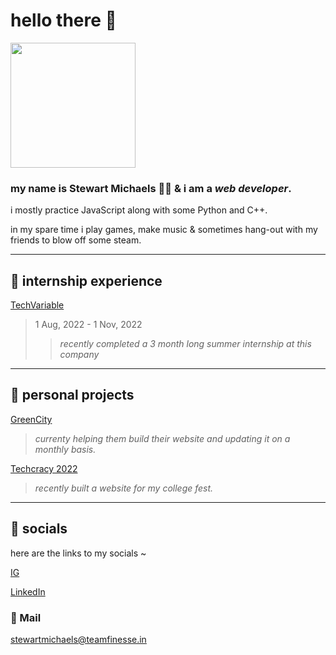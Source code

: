 # **hello there 👋**

<img src="https://i.redd.it/svi2zx472xr41.jpg" width="200" height="200">

### my name is **Stewart Michaels** 🙇‍♂ & i am a **_web developer_**.

i mostly practice JavaScript along with some Python and C++.

in my spare time i play games, make music & sometimes hang-out with my friends to blow off some steam.

***

## **🌵 internship experience**

[TechVariable](https://techvariable.com/)
> 1 Aug, 2022 - 1 Nov, 2022
>>  _recently completed a 3 month long summer internship at this company_

***

## **🎈 personal projects**

[GreenCity](https://greencityfoods.in)
> _currenty helping them build their website and updating it on a monthly basis._

[Techcracy 2022](https://techcracy22.in)
> _recently built a website for my college fest._

***
## **📮 socials**
here are the links to my socials ~

[IG](https://www.instagram.com/stewartmichaels_/)

[LinkedIn](https://www.linkedin.com/in/stewart-kama-348324173)

### 📧 Mail 
<stewartmichaels@teamfinesse.in>
